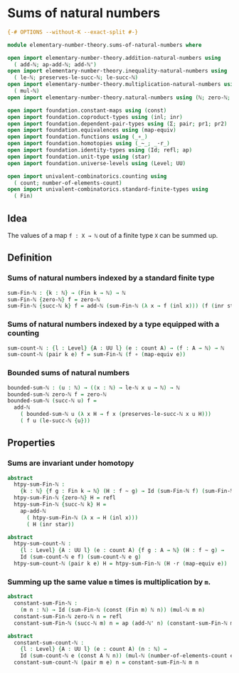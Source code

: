 # Sums of natural numbers

```agda
{-# OPTIONS --without-K --exact-split #-}

module elementary-number-theory.sums-of-natural-numbers where

open import elementary-number-theory.addition-natural-numbers using
  ( add-ℕ; ap-add-ℕ; add-ℕ')
open import elementary-number-theory.inequality-natural-numbers using
  ( le-ℕ; preserves-le-succ-ℕ; le-succ-ℕ)
open import elementary-number-theory.multiplication-natural-numbers using
  ( mul-ℕ)
open import elementary-number-theory.natural-numbers using (ℕ; zero-ℕ; succ-ℕ)

open import foundation.constant-maps using (const)
open import foundation.coproduct-types using (inl; inr)
open import foundation.dependent-pair-types using (Σ; pair; pr1; pr2)
open import foundation.equivalences using (map-equiv)
open import foundation.functions using (_∘_)
open import foundation.homotopies using (_~_; _·r_)
open import foundation.identity-types using (Id; refl; ap)
open import foundation.unit-type using (star)
open import foundation.universe-levels using (Level; UU)

open import univalent-combinatorics.counting using
  ( count; number-of-elements-count)
open import univalent-combinatorics.standard-finite-types using
  ( Fin)
```

## Idea

The values of a map `f : X → ℕ` out of a finite type `X` can be summed up.

## Definition

### Sums of natural numbers indexed by a standard finite type

```agda
sum-Fin-ℕ : {k : ℕ} → (Fin k → ℕ) → ℕ
sum-Fin-ℕ {zero-ℕ} f = zero-ℕ
sum-Fin-ℕ {succ-ℕ k} f = add-ℕ (sum-Fin-ℕ (λ x → f (inl x))) (f (inr star))
```

### Sums of natural numbers indexed by a type equipped with a counting

```agda
sum-count-ℕ : {l : Level} {A : UU l} (e : count A) → (f : A → ℕ) → ℕ
sum-count-ℕ (pair k e) f = sum-Fin-ℕ (f ∘ (map-equiv e))
```

### Bounded sums of natural numbers

```agda
bounded-sum-ℕ : (u : ℕ) → ((x : ℕ) → le-ℕ x u → ℕ) → ℕ
bounded-sum-ℕ zero-ℕ f = zero-ℕ
bounded-sum-ℕ (succ-ℕ u) f =
  add-ℕ
    ( bounded-sum-ℕ u (λ x H → f x (preserves-le-succ-ℕ x u H)))
    ( f u (le-succ-ℕ {u}))
```

## Properties

### Sums are invariant under homotopy

```agda
abstract
  htpy-sum-Fin-ℕ :
    {k : ℕ} {f g : Fin k → ℕ} (H : f ~ g) → Id (sum-Fin-ℕ f) (sum-Fin-ℕ g)
  htpy-sum-Fin-ℕ {zero-ℕ} H = refl
  htpy-sum-Fin-ℕ {succ-ℕ k} H =
    ap-add-ℕ
      ( htpy-sum-Fin-ℕ (λ x → H (inl x)))
      ( H (inr star))

abstract
  htpy-sum-count-ℕ :
    {l : Level} {A : UU l} (e : count A) {f g : A → ℕ} (H : f ~ g) →
    Id (sum-count-ℕ e f) (sum-count-ℕ e g)
  htpy-sum-count-ℕ (pair k e) H = htpy-sum-Fin-ℕ (H ·r (map-equiv e))
```

### Summing up the same value `m` times is multiplication by `m`.

```agda
abstract
  constant-sum-Fin-ℕ :
    (m n : ℕ) → Id (sum-Fin-ℕ (const (Fin m) ℕ n)) (mul-ℕ m n)
  constant-sum-Fin-ℕ zero-ℕ n = refl
  constant-sum-Fin-ℕ (succ-ℕ m) n = ap (add-ℕ' n) (constant-sum-Fin-ℕ m n)

abstract
  constant-sum-count-ℕ :
    {l : Level} {A : UU l} (e : count A) (n : ℕ) →
    Id (sum-count-ℕ e (const A ℕ n)) (mul-ℕ (number-of-elements-count e) n)
  constant-sum-count-ℕ (pair m e) n = constant-sum-Fin-ℕ m n
```
